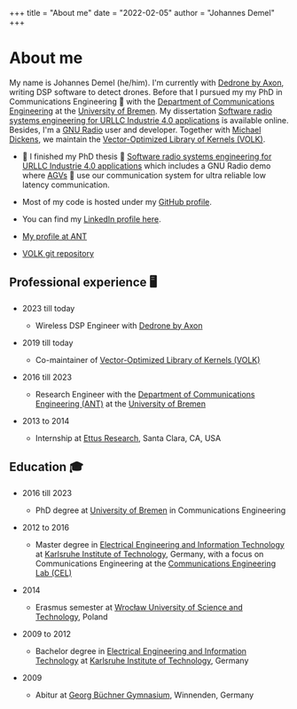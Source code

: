 +++
title = "About me"
date = "2022-02-05"
author = "Johannes Demel"
+++

# About me

My name is Johannes Demel (he/him). I'm currently with [Dedrone by Axon](https://www.dedrone.com/), writing DSP software to detect drones. Before that I pursued my my PhD in Communications Engineering 📡 with the [Department of Communications Engineering](https://www.ant.uni-bremen.de) at the [University of Bremen](https://uni-bremen.de). My dissertation [Software radio systems engineering for URLLC Industrie 4.0 applications](https://doi.org/10.26092/elib/3483) is available online. Besides, I'm a [GNU Radio](https://gnuradio.org) user and developer. Together with [Michael Dickens](https://github.com/michaelld), we maintain the [Vector-Optimized Library of Kernels (VOLK)](https://libvolk.org).

- 🔭 I finished my PhD thesis 📕 [Software radio systems engineering for URLLC Industrie 4.0 applications](https://doi.org/10.26092/elib/3483) which includes a GNU Radio demo where [AGVs](https://en.wikipedia.org/wiki/Automated_guided_vehicle) 🤖 use our communication system for ultra reliable low latency communication.

- Most of my code is hosted under my [GitHub profile](https://github.com/jdemel).

- You can find my [LinkedIn profile here](https://www.linkedin.com/in/johannes-demel-058884105/).

- [My profile at ANT](https://www.ant.uni-bremen.de/en/staff/demel/)

- [VOLK git repository](https://github.com/gnuradio/volk)

## Professional experience 🖥️

- 2023 till today
    - Wireless DSP Engineer with [Dedrone by Axon](https://www.dedrone.com/) 
    
- 2019 till today
    - Co-maintainer of [Vector-Optimized Library of Kernels (VOLK)](https://libvolk.org)
    
- 2016 till 2023
    - Research Engineer with the [Department of Communications Engineering (ANT)](https://www.ant.uni-bremen.de) at the [University of Bremen](https://uni-bremen.de)

- 2013 to 2014
    - Internship at [Ettus Research](https://www.ettus.com/), Santa Clara, CA, USA


## Education 🎓

- 2016 till 2023
    - PhD degree at [University of Bremen](https://uni-bremen.de) in Communications Engineering
    
- 2012 to 2016
    - Master degree in [Electrical Engineering and Information Technology](https://www.etit.kit.edu/english/index.php) at [Karlsruhe Institute of Technology](https://kit.edu), Germany, with a focus on Communications Engineering at the [Communications Engineering Lab (CEL)](https://www.cel.kit.edu/english/index.php)

- 2014
    - Erasmus semester at [Wrocław University of Science and Technology](https://pwr.edu.pl/en/), Poland
    
- 2009 to 2012
    - Bachelor degree in [Electrical Engineering and Information Technology](https://www.etit.kit.edu/english/index.php) at [Karlsruhe Institute of Technology](https://kit.edu), Germany
    
- 2009
    - Abitur at [Georg Büchner Gymnasium](https://gbg-winnenden.de/), Winnenden, Germany
    
